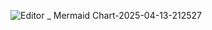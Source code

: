 ![Editor _ Mermaid Chart-2025-04-13-212527](https://github.com/user-attachments/assets/33d46e48-7de2-4b06-989d-cb37bf0ac732)
